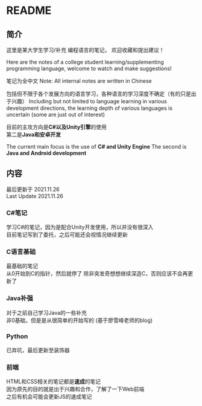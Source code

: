 # README

## 简介
这里是某大学生学习/补充 编程语言的笔记，
欢迎收藏和提出建议！    

Here are the notes of a college student learning/supplementing programming language, 
welcome to watch and make suggestions!  

笔记为全中文
Note: All internal notes are written in Chinese

包括但不限于各个发展方向的语言学习，各种语言的学习深度不确定（有的只是出于兴趣）
Including but not limited to language learning in various development directions, 
the learning depth of various languages is uncertain (some are just out of interest)

目前的主攻方向是**C#以及Unity引擎**的使用   
第二是**Java和安卓开发**

The current main focus is the use of **C# and Unity Engine** 
The second is **Java and Android development**  

## 内容 
最后更新于 2021.11.26  
Last Update 2021.11.26

### C#笔记  
学习C#的笔记，因为是配合Unity开发使用，所以并没有很深入   
目前笔记写到了委托，之后可能还会视情况继续更新 

### C语言基础 
最基础的笔记        
从0开始到C的指针，然后就停了 
除非突发奇想想继续深造C，否则应该不会再更新了 

### Java补强  
对于之前自己学习Java的一些补充   
非0基础，但是是从很简单的开始写的 
(基于廖雪峰老师的blog)  

### Python  
已弃坑，最后更新至装饰器  

### 前端  
HTML和CSS相关的笔记都是**速成**的笔记    
因为原先的目的就是出于兴趣和合作，了解了一下Web前端   
之后有机会可能会更新JS的速成笔记 
  
